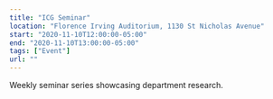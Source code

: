 ```yaml
---
title: "ICG Seminar"
location: "Florence Irving Auditorium, 1130 St Nicholas Avenue"
start: "2020-11-10T12:00:00-05:00"
end: "2020-11-10T13:00:00-05:00"
tags: ["Event"]
url: ""
---
```


Weekly seminar series showcasing department research.

<!-- endexcerpt -->
